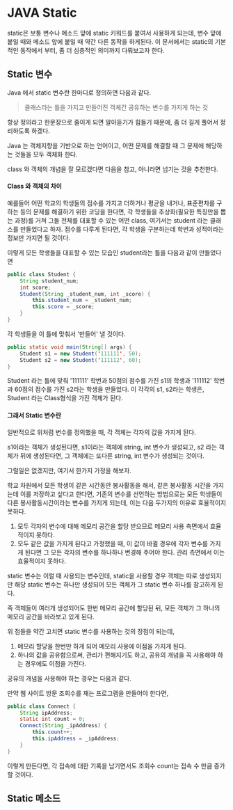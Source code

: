 # JAVA Static

static은 보통 변수나 메소드 앞에 static 키워드를 붙여서 사용하게 되는데, 변수 앞에 붙일 때와 메소드 앞에 붙일 때 약간 다른 동작을 하게된다. 이 문서에서는 static의 기본적인 동작에서 부터, 좀 더 심층적인 의미까지 다뤄보고자 한다.



## Static 변수

Java 에서 static 변수란 한마디로 정의하면 다음과 같다.

> 클래스라는 틀을 가지고 만들어진 객체간 공유하는 변수를 가지게 하는 것

항상 정의라고 한문장으로 줄이게 되면 알아듣기가 힘들기 때문에, 좀 더 길게 풀어서 정리하도록 하겠다.

Java 는 객체지향을 기반으로 하는 언어이고, 어떤 문제를 해결할 때 그 문제에 해당하는 것들을 모두 객체화 한다.

class 와 객체의 개념을 잘 모르겠다면 다음을 참고, 아니라면 넘기는 것을 추천한다.

#### Class 와 객체의 차이

예를들어 어떤 학교의 학생들의 점수를 가지고 더하거나 평균을 내거나, 표준편차를 구하는 등의 문제를 해결하기 위한 코딩을 한다면, 각 학생들을 추상화(필요한 특징만을 뽑는 과정)를 거쳐 그들 전체를 대표할 수 있는 어떤 class, 여기서는 student 라는 클래스를 만들었다고 하자. 점수를 다루게 된다면, 각 학생을 구분하는데 학번과 성적이라는 정보만 가지면 될 것이다.

이렇게 모든 학생들을 대표할 수 있는 모습인 student라는 틀을 다음과 같이 만들었다면

```java
public class Student {
    String student_num;
    int score;
    Student(String _student_num, int _score) {
        this.student_num = _student_num;
        this.score = _score;
    }
}
```

각 학생들을 이 틀에 맞춰서 '만들어' 낼 것이다.

```java
public static void main(String[] args) {
    Student s1 = new Student('111111', 50);
    Student s2 = new Student('111112', 60);
}
```

Student 라는 틀에 맞춰 '111111' 학번과 50점의 점수를 가진 s1의 학생과 '111112' 학번과 60점의 점수를 가진 s2라는 학생을 만들었다. 이 각각의 s1, s2라는 학생은, Student 라는 Class형식을 가진 객체가 된다.



#### 그래서 Static 변수란

일반적으로 위처럼 변수를 정의했을 때, 각 객체는 각자의 값을 가지게 된다.

s1이라는 객체가 생성된다면, s1이라는 객체에 string, int 변수가 생성되고, s2 라는 객체가 뒤에 생성된다면, 그 객체에는 또다른 string, int 변수가 생성되는 것이다.

그럴일은 없겠지만, 여기서 한가지 가정을 해보자. 

학교 차원에서 모든 학생이 같은 시간동안 봉사활동을 해서, 같은 봉사활동 시간을 가지는데 이를 저장하고 싶다고 한다면, 기존의 변수를 선언하는 방법으로는 모든 학생들이 다른 봉사활동시간이라는 변수를 가지게 되는데, 이는 다음 두가지의 이유로 효율적이지 못하다.

1. 모두 각자의 변수에 대해 메모리 공간을 할당 받으므로 메모리 사용 측면에서 효율적이지 못하다.
2. 모두 같은 값을 가지게 된다고 가정했을 때, 이 값이 바뀔 경우에 각자 변수를 가지게 된다면 그 모든 각자의 변수를 하나하나 변경해 주어야 한다. 관리 측면에서 이는 효율적이지 못하다.

static 변수는 이럴 때 사용되는 변수인데, static을 사용할 경우 객체는 따로 생성되지만 해당 static 변수는 하나만 생성되어 모든 객체가 그 static 변수 하나를 참고하게 된다.

즉 객체들이 여러개 생성되어도 한번 메모리 공간에 할당된 뒤, 모든 객체가 그 하나의 메모리 공간을 바라보고 있게 된다.

위 점들을 약간 고치면 static 변수를 사용하는 것의 장점이 되는데, 

1. 메모리 할당을 한번만 하게 되어 메모리 사용에 이점을 가지게 된다.
2. 하나의 값을 공유함으로써, 관리가 편해지기도 하고, 공유의 개념을 꼭 사용해야 하는 경우에도 이점을 가진다.



공유의 개념을 사용해야 하는 경우는 다음과 같다.

만약 웹 사이트 방문 조회수를 재는 프로그램을 만들어야 한다면, 

```java
public class Connect {
    String ipAddress;
    static int count = 0;
    Connect(String _ipAddress) {
        this.count++;
        this.ipAddress = _ipAddress;
    }
}
```

이렇게 만든다면, 각 접속에 대한 기록을 남기면서도 조회수 count는 접속 수 만큼 증가할 것이다.



## Static 메소드

